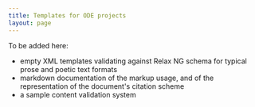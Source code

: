 ```yaml
---
title: Templates for ODE projects
layout: page
---
```


To be added here:

- empty XML templates validating against Relax NG schema for typical prose and poetic text formats
- markdown documentation of the markup usage, and of the representation of the document's citation scheme
- a sample content validation system